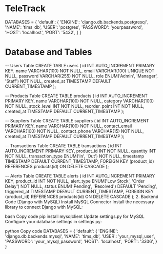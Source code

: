 # TeleTrack
DATABASES = {
    'default': {
        'ENGINE': 'django.db.backends.postgresql',
        'NAME': 'tims_db',
        'USER': 'postgres',
        'PASSWORD': 'yourpassword',
        'HOST': 'localhost',
        'PORT': '5432',
    }
}
# Database and Tables
-- Users Table
CREATE TABLE users (
    id INT AUTO_INCREMENT PRIMARY KEY,
    name VARCHAR(100) NOT NULL,
    email VARCHAR(100) UNIQUE NOT NULL,
    password VARCHAR(255) NOT NULL,
    role ENUM('Admin', 'Manager', 'Staff') NOT NULL,
    created_at TIMESTAMP DEFAULT CURRENT_TIMESTAMP
);

-- Products Table
CREATE TABLE products (
    id INT AUTO_INCREMENT PRIMARY KEY,
    name VARCHAR(100) NOT NULL,
    category VARCHAR(100) NOT NULL,
    stock_level INT NOT NULL,
    reorder_point INT NOT NULL,
    created_at TIMESTAMP DEFAULT CURRENT_TIMESTAMP
);

-- Suppliers Table
CREATE TABLE suppliers (
    id INT AUTO_INCREMENT PRIMARY KEY,
    name VARCHAR(100) NOT NULL,
    contact_email VARCHAR(100) NOT NULL,
    contact_phone VARCHAR(15) NOT NULL,
    created_at TIMESTAMP DEFAULT CURRENT_TIMESTAMP
);

-- Transactions Table
CREATE TABLE transactions (
    id INT AUTO_INCREMENT PRIMARY KEY,
    product_id INT NOT NULL,
    quantity INT NOT NULL,
    transaction_type ENUM('In', 'Out') NOT NULL,
    timestamp TIMESTAMP DEFAULT CURRENT_TIMESTAMP,
    FOREIGN KEY (product_id) REFERENCES products(id) ON DELETE CASCADE
);

-- Alerts Table
CREATE TABLE alerts (
    id INT AUTO_INCREMENT PRIMARY KEY,
    product_id INT NOT NULL,
    alert_type ENUM('Low Stock', 'Order Delay') NOT NULL,
    status ENUM('Pending', 'Resolved') DEFAULT 'Pending',
    triggered_at TIMESTAMP DEFAULT CURRENT_TIMESTAMP,
    FOREIGN KEY (product_id) REFERENCES products(id) ON DELETE CASCADE
);
2. Backend Code (Django with MySQL)
Install MySQL Connector
Install the necessary library to connect Django with MySQL:

bash
Copy code
pip install mysqlclient
Update settings.py for MySQL
Configure your database settings in settings.py:

python
Copy code
DATABASES = {
    'default': {
        'ENGINE': 'django.db.backends.mysql',
        'NAME': 'tims_db',
        'USER': 'your_mysql_user',
        'PASSWORD': 'your_mysql_password',
        'HOST': 'localhost',
        'PORT': '3306',
    }
}
